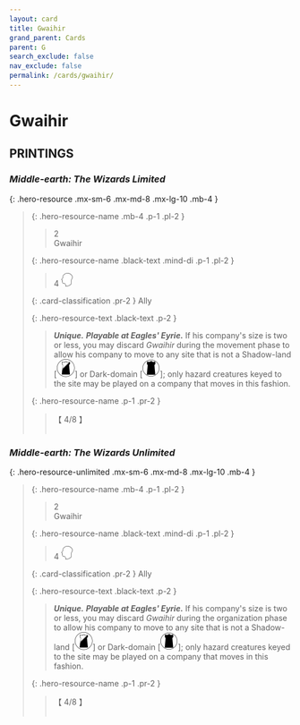 ```yaml
---
layout: card
title: Gwaihir
grand_parent: Cards
parent: G
search_exclude: false
nav_exclude: false
permalink: /cards/gwaihir/
---
```


# Gwaihir


## PRINTINGS


### _Middle-earth: The Wizards Limited_

{: .hero-resource .mx-sm-6 .mx-md-8 .mx-lg-10 .mb-4 }
> {: .hero-resource-name .mb-4 .p-1 .pl-2 }
> > <div class="card-mp">2</div>
> > <div class="card-name">Gwaihir</div>
>
> {: .hero-resource-name .black-text .mind-di .p-1 .pl-2 }
> > 4 ![](/assets/images/mind.svg)
>
> {: .card-classification .pr-2 }
> Ally
>
> {: .hero-resource-text .black-text .p-2 }
> > _**Unique.**_ _**Playable at Eagles' Eyrie.**_  If his company's size is two or less, you may discard _Gwaihir_ during the movement phase to allow his company to move to any site that is not a Shadow-land <nobr>[<img src="/assets/images/shadow-land.svg">]</nobr> or Dark-domain <nobr>[<img src="/assets/images/dark-domain.svg">]</nobr>; only hazard creatures keyed to the site may be played on a company that moves in this fashion. 
> 
> {: .hero-resource-name .p-1 .pr-2 }
> > <div class="card-shield">【 4/8 】</div>
> > <div class="card-corruption">&nbsp;</div>

### _Middle-earth: The Wizards Unlimited_

{: .hero-resource-unlimited .mx-sm-6 .mx-md-8 .mx-lg-10 .mb-4 }
> {: .hero-resource-name .mb-4 .p-1 .pl-2 }
> > <div class="card-mp">2</div>
> > <div class="card-name">Gwaihir</div>
>
> {: .hero-resource-name .black-text .mind-di .p-1 .pl-2 }
> > 4 ![](/assets/images/mind.svg)
>
> {: .card-classification .pr-2 }
> Ally
>
> {: .hero-resource-text .black-text .p-2 }
> > _**Unique.**_ _**Playable at Eagles' Eyrie.**_  If his company's size is two or less, you may discard _Gwaihir_ during the organization phase to allow his company to move to any site that is not a Shadow-land <nobr>[<img src="/assets/images/shadow-land.svg">]</nobr> or Dark-domain <nobr>[<img src="/assets/images/dark-domain.svg">]</nobr>; only hazard creatures keyed to the site may be played on a company that moves in this fashion. 
> 
> {: .hero-resource-name .p-1 .pr-2 }
> > <div class="card-shield">【 4/8 】</div>
> > <div class="card-corruption">&nbsp;</div>
